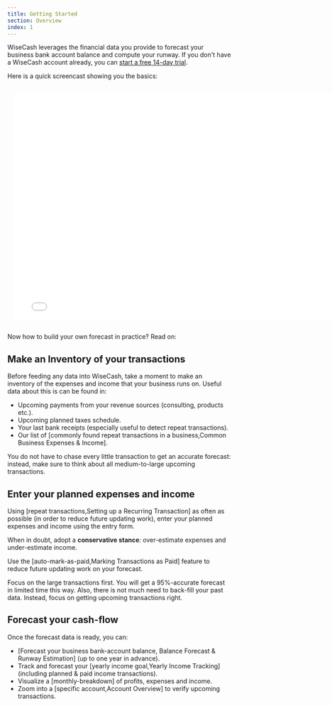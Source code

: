 ```yaml
---
title: Getting Started
section: Overview
index: 1
---
```


WiseCash leverages the financial data you provide to forecast your business bank account balance and compute your runway. If you don't have a WiseCash account already, you can [start a free 14-day trial](/users/sign_up).

Here is a quick screencast showing you the basics:

<div style="margin-top: 1em; margin-bottom: 1em; padding: 1em;">
<iframe src="//fast.wistia.net/embed/iframe/zz6rn5n4v7?videoFoam=true" allowtransparency="true" frameborder="0" scrolling="no" class="wistia_embed" name="wistia_embed" allowfullscreen mozallowfullscreen webkitallowfullscreen oallowfullscreen msallowfullscreen width="770" height="514"></iframe><script src="//fast.wistia.net/assets/external/iframe-api-v1.js"></script>
</div>

Now how to build your own forecast in practice? Read on:

## Make an Inventory of your transactions

Before feeding any data into WiseCash, take a moment to make an inventory of the expenses and income that your business runs on. Useful data about this is can be found in:

* Upcoming payments from your revenue sources (consulting, products etc.).
* Upcoming planned taxes schedule.
* Your last bank receipts (especially useful to detect repeat transactions).
* Our list of [commonly found repeat transactions in a business,Common Business Expenses & Income].

You do not have to chase every little transaction to get an accurate forecast: instead, make sure to think about all medium-to-large upcoming transactions.

## Enter your planned expenses and income

Using [repeat transactions,Setting up a Recurring Transaction] as often as possible (in order to reduce future updating work), enter your planned expenses and income using the entry form.

When in doubt, adopt a **conservative stance**: over-estimate expenses and under-estimate income.

Use the [auto-mark-as-paid,Marking Transactions as Paid] feature to reduce future updating work on your forecast.

<div class='alert alert-info' role='alert'>
  <i class="fa fa-warning"></i> Focus on the large transactions first. You will get a 95%-accurate forecast in limited time this way. Also, there is not much need to back-fill your past data. Instead, focus on getting upcoming transactions right.
</div>

## Forecast your cash-flow

Once the forecast data is ready, you can:

* [Forecast your business bank-account balance, Balance Forecast & Runway Estimation] (up to one year in advance).
* Track and forecast your [yearly income goal,Yearly Income Tracking] (including planned & paid income transactions).
* Visualize a [monthly-breakdown] of profits, expenses and income.
* Zoom into a [specific account,Account Overview] to verify upcoming transactions.
